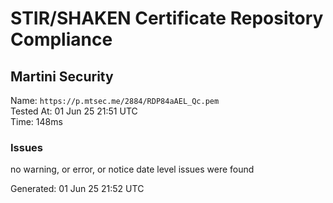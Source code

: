 # STIR/SHAKEN Certificate Repository Compliance

## Martini Security

Name: `https://p.mtsec.me/2884/RDP84aAEL_Qc.pem`\
Tested At: 01 Jun 25 21:51 UTC\
Time: 148ms

### Issues

no warning, or error, or notice date level issues were found

Generated: 01 Jun 25 21:52 UTC